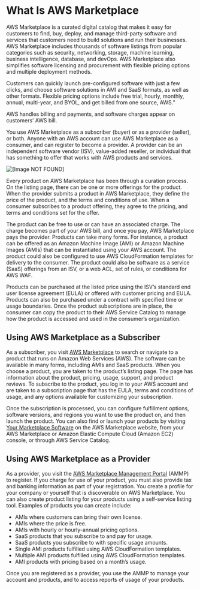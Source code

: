 # What Is AWS Marketplace<a name="what-is-marketplace"></a>

AWS Marketplace is a curated digital catalog that makes it easy for customers to find, buy, deploy, and manage third\-party software and services that customers need to build solutions and run their businesses\. AWS Marketplace includes thousands of software listings from popular categories such as security, networking, storage, machine learning, business intelligence, database, and devOps\. AWS Marketplace also simplifies software licensing and procurement with flexible pricing options and multiple deployment methods\. 

Customers can quickly launch pre\-configured software with just a few clicks, and choose software solutions in AMI and SaaS formats, as well as other formats\. Flexible pricing options include free trial, hourly, monthly, annual, multi\-year, and BYOL, and get billed from one source, AWS\.” 

 AWS handles billing and payments, and software charges appear on customers’ AWS bill\. 

 You use AWS Marketplace as a subscriber \(buyer\) or as a provider \(seller\), or both\. Anyone with an AWS account can use AWS Marketplace as a consumer, and can register to become a provider\. A provider can be an independent software vendor \(ISV\), value\-added reseller, or individual that has something to offer that works with AWS products and services\. 

![\[Image NOT FOUND\]](http://docs.aws.amazon.com/marketplace/latest/userguide/images/aws-marketplace-concepts.png)

 Every product on AWS Marketplace has been through a curation process\. On the listing page, there can be one or more offerings for the product\. When the provider submits a product in AWS Marketplace, they define the price of the product, and the terms and conditions of use\. When a consumer subscribes to a product offering, they agree to the pricing, and terms and conditions set for the offer\. 

 The product can be free to use or can have an associated charge\. The charge becomes part of your AWS bill, and once you pay, AWS Marketplace pays the provider\. Products can take many forms\. For instance, a product can be offered as an Amazon Machine Image \(AMI\) or Amazon Machine Images \(AMIs\) that can be instantiated using your AWS account\. The product could also be configured to use AWS CloudFormation templates for delivery to the consumer\. The product could also be software as a service \(SaaS\) offerings from an ISV, or a web ACL, set of rules, or conditions for AWS WAF\. 

 Products can be purchased at the listed price using the ISV’s standard end user license agreement \(EULA\) or offered with customer pricing and EULA\. Products can also be purchased under a contract with specified time or usage boundaries\. Once the product subscriptions are in place, the consumer can copy the product to their AWS Service Catalog to manage how the product is accessed and used in the consumer’s organization\. 

## Using AWS Marketplace as a Subscriber<a name="using-aws-marketplace-as-a-subscriber"></a>

 As a subscriber, you visit [AWS Marketplace](https://aws.amazon.com/marketplace) to search or navigate to a product that runs on Amazon Web Services \(AWS\)\. The software can be available in many forms, including AMIs and SaaS products\. When you choose a product, you are taken to the product’s listing page\. The page has information about the product, pricing, usage, support, and product reviews\. To subscribe to the product, you log in to your AWS account and are taken to a subscription page that has the EULA, terms and conditions of usage, and any options available for customizing your subscription\. 

 Once the subscription is processed, you can configure fulfillment options, software versions, and regions you want to use the product on, and then launch the product\. You can also find or launch your products by visiting [Your Marketplace Software](https://aws.amazon.com/marketplace/library?ref_=header_user_your_software) on the AWS Marketplace website, from your AWS Marketplace or Amazon Elastic Compute Cloud \(Amazon EC2\) console, or through AWS Service Catalog\. 

## Using AWS Marketplace as a Provider<a name="using-aws-marketplace-as-a-provider"></a>

 As a provider, you visit the [AWS Marketplace Management Portal](https://aws.amazon.com/marketplace/management/tour/) \(AMMP\) to register\. If you charge for use of your product, you must also provide tax and banking information as part of your registration\. You create a profile for your company or yourself that is discoverable on AWS Marketplace\. You can also create product listing for your products using a self\-service listing tool\. Examples of products you can create include: 
+  AMIs where customers can bring their own license\. 
+  AMIs where the price is free\. 
+  AMIs with hourly or hourly\-annual pricing options\. 
+  SaaS products that you subscribe to and pay for usage\. 
+  SaaS products you subscribe to with specific usage amounts\. 
+  Single AMI products fulfilled using AWS CloudFormation templates\. 
+  Multiple AMI products fulfilled using AWS CloudFormation templates\. 
+  AMI products with pricing based on a month’s usage\. 

 Once you are registered as a provider, you use the AMMP to manage your account and products, and to access reports of usage of your products\. 